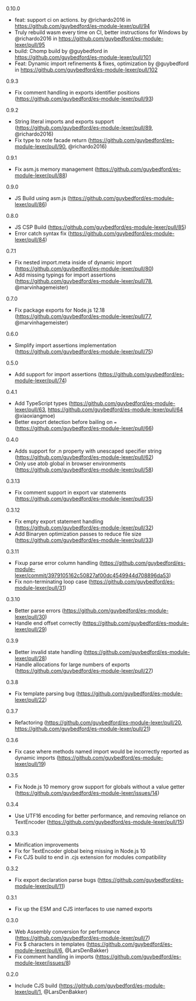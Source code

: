 0.10.0
* feat: support ci on actions. by @richardo2016 in https://github.com/guybedford/es-module-lexer/pull/94
* Truly rebuild wasm every time on CI, better instructions for Windows by @richardo2016 in https://github.com/guybedford/es-module-lexer/pull/95
* build: Chomp build by @guybedford in https://github.com/guybedford/es-module-lexer/pull/101
* Feat: Dynamic import refinements & fixes, optimization by @guybedford in https://github.com/guybedford/es-module-lexer/pull/102

0.9.3
* Fix comment handling in exports identifier positions (https://github.com/guybedford/es-module-lexer/pull/93)

0.9.2
* String literal imports and exports support (https://github.com/guybedford/es-module-lexer/pull/89, @richardo2016)
* Fix type to note facade return (https://github.com/guybedford/es-module-lexer/pull/90, @richardo2016)

0.9.1
* Fix asm.js memory management (https://github.com/guybedford/es-module-lexer/pull/88)

0.9.0
* JS Build using asm.js (https://github.com/guybedford/es-module-lexer/pull/86)

0.8.0
* JS CSP Build (https://github.com/guybedford/es-module-lexer/pull/85)
* Error catch syntax fix (https://github.com/guybedford/es-module-lexer/pull/84)

0.7.1
* Fix nested import.meta inside of dynamic import (https://github.com/guybedford/es-module-lexer/pull/80)
* Add missing typings for import assertions (https://github.com/guybedford/es-module-lexer/pull/78, @marvinhagemeister)

0.7.0
* Fix package exports for Node.js 12.18 (https://github.com/guybedford/es-module-lexer/pull/77, @marvinhagemeister)

0.6.0
* Simplify import assertions implementation (https://github.com/guybedford/es-module-lexer/pull/75)

0.5.0
* Add support for import assertions (https://github.com/guybedford/es-module-lexer/pull/74)

0.4.1
* Add TypeScript types (https://github.com/guybedford/es-module-lexer/pull/63, https://github.com/guybedford/es-module-lexer/pull/64 @xiaoxiangmoe)
* Better export detection before bailing on `=` (https://github.com/guybedford/es-module-lexer/pull/66)

0.4.0
* Adds support for .n property with unescaped specifier string (https://github.com/guybedford/es-module-lexer/pull/62)
* Only use atob global in browser environments (https://github.com/guybedford/es-module-lexer/pull/58)

0.3.13
* Fix comment support in export var statements (https://github.com/guybedford/es-module-lexer/pull/35)

0.3.12
* Fix empty export statement handling (https://github.com/guybedford/es-module-lexer/pull/32)
* Add Binaryen optimization passes to reduce file size (https://github.com/guybedford/es-module-lexer/pull/33)

0.3.11
* Fixup parse error column handling (https://github.com/guybedford/es-module-lexer/commit/3979105162c50827af00dc4549944d708896da53)
* Fix non-terminating loop case (https://github.com/guybedford/es-module-lexer/pull/31)

0.3.10
* Better parse errors (https://github.com/guybedford/es-module-lexer/pull/30)
* Handle end offset correctly (https://github.com/guybedford/es-module-lexer/pull/29)

0.3.9
* Better invalid state handling (https://github.com/guybedford/es-module-lexer/pull/28)
* Handle allocations for large numbers of exports (https://github.com/guybedford/es-module-lexer/pull/27)

0.3.8
* Fix template parsing bug (https://github.com/guybedford/es-module-lexer/pull/22)

0.3.7
* Refactoring (https://github.com/guybedford/es-module-lexer/pull/20, https://github.com/guybedford/es-module-lexer/pull/21)

0.3.6
* Fix case where methods named import would be incorrectly reported as dynamic imports (https://github.com/guybedford/es-module-lexer/pull/19)

0.3.5
* Fix Node.js 10 memory grow support for globals without a value getter (https://github.com/guybedford/es-module-lexer/issues/14)

0.3.4
* Use UTF16 encoding for better performance, and removing reliance on TextEncoder (https://github.com/guybedford/es-module-lexer/pull/15)

0.3.3
* Minification improvements
* Fix for TextEncoder global being missing in Node.js 10
* Fix CJS build to end in .cjs extension for modules compatibility

0.3.2
* Fix export declaration parse bugs (https://github.com/guybedford/es-module-lexer/pull/11)

0.3.1
* Fix up the ESM and CJS interfaces to use named exports

0.3.0
* Web Assembly conversion for performance (https://github.com/guybedford/es-module-lexer/pull/7)
* Fix $ characters in templates (https://github.com/guybedford/es-module-lexer/pull/6, @LarsDenBakker)
* Fix comment handling in imports (https://github.com/guybedford/es-module-lexer/issues/8)

0.2.0
* Include CJS build (https://github.com/guybedford/es-module-lexer/pull/1, @LarsDenBakker)
